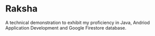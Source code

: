 # Raksha<br />
A technical demonstration to exhibit my proficiency in Java, Andriod Application Development and Google Firestore database. <br />

